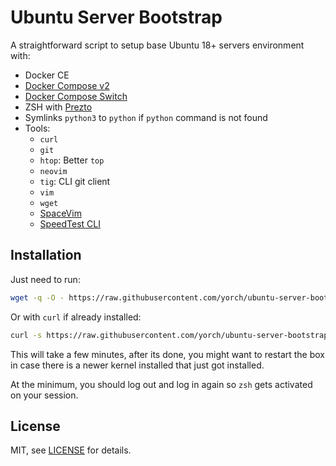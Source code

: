 # Ubuntu Server Bootstrap

A straightforward script to setup base Ubuntu 18+ servers environment with:

- Docker CE
- [Docker Compose v2](https://github.com/docker/compose)
- [Docker Compose Switch](https://github.com/docker/compose-switch)
- ZSH with [Prezto](https://github.com/sorin-ionescu/prezto)
- Symlinks `python3` to `python` if `python` command is not found
- Tools:
  - `curl`
  - `git`
  - `htop`: Better `top`
  - `neovim`
  - `tig`: CLI git client
  - `vim`
  - `wget`
  - [SpaceVim](https://spacevim.org/)
  - [SpeedTest CLI](https://github.com/sivel/speedtest-cli)

## Installation

Just need to run:

```bash
wget -q -O - https://raw.githubusercontent.com/yorch/ubuntu-server-bootstrap/main/server-setup.sh | bash
```

Or with `curl` if already installed:

```bash
curl -s https://raw.githubusercontent.com/yorch/ubuntu-server-bootstrap/main/server-setup.sh | bash
```

This will take a few minutes, after its done, you might want to restart the box in case there is a newer kernel installed that just got installed.

At the minimum, you should log out and log in again so `zsh` gets activated on your session.

## License

MIT, see [LICENSE](/LICENSE) for details.
